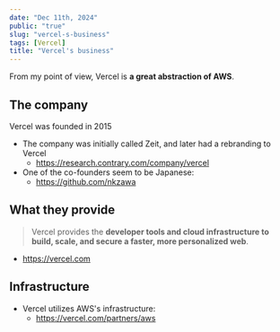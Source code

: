```yaml
---
date: "Dec 11th, 2024"
public: "true"
slug: "vercel-s-business"
tags: [Vercel]
title: "Vercel's business"
---
```


From my point of view, Vercel is **a great abstraction of AWS**.


## The company

Vercel was founded in 2015
- The company was initially called Zeit, and later had a rebranding to Vercel
	- https://research.contrary.com/company/vercel
- One of the co-founders seem to be Japanese:
	- https://github.com/nkzawa


## What they provide

> Vercel provides the **developer tools and cloud infrastructure to build, scale, and secure a faster, more personalized web**.
- https://vercel.com

## Infrastructure
- Vercel utilizes AWS's infrastructure:
	- https://vercel.com/partners/aws